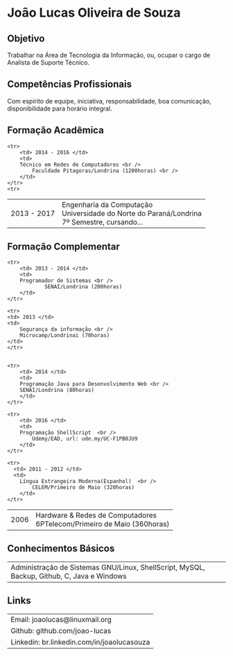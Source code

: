 # João Lucas Oliveira de Souza

## Objetivo
Trabalhar na Área de Tecnologia da Informação, ou, ocupar o cargo de Analista de Suporte Técnico.

## Competências Profissionais
Com espírito de equipe, iniciativa, responsabilidade, boa comunicação, disponibilidade para horário integral.


## Formação Acadêmica
<table>
    <tr>
        <td> 2013 - 2017 </td>
        <td> 
            	Engenharia da Computação <br /> 
            	Universidade do Norte do Paraná/Londrina <br />
		7º Semestre, cursando... 
	</td>
    </tr>
    <tr>

    <tr>
        <td> 2014 - 2016 </td>
        <td> 
		Técnico em Redes de Computadores <br /> 
           	Faculdade Pitagoras/Londrina (1200horas) <br />
        </td>
    </tr>
    <tr>
  
</table>


## Formação Complementar
<table>
    <tr>
        <td> 2006 </td>
        <td> 
         	Hardware & Redes de Computadores <br />
		6PTelecom/Primeiro de Maio (360horas)
        </td>
    </tr>

    <tr>
        <td> 2013 - 2014 </td>
        <td> 
		Programador de Sistemas <br />
            	SENAI/Londrina (200horas)
        </td>
    </tr>

    <tr>
	<td> 2013 </td> 
	<td>
		Segurança da informação <br />
		Microcamp/Londrinai (70horas)
	</td>
	</tr>
	

    <tr>
        <td> 2014 </td>
        <td> 
		Programação Java para Desenvolvimento Web <br />
		SENAI/Londrina (80horas)
        </td>
    </tr>

    <tr>
        <td> 2016 </td>
        <td> 
		Programação ShellScript  <br />
          	Udemy/EAD, url: ude.my/UC-F1PB0JU9
        </td>
    </tr>

    <tr>
      <td> 2011 - 2012 </td>
      <td>
		Língua Estrangeira Moderna(Espanhol)  <br />
        	CELEM/Primeiro de Maio (320horas)
        </td>
    </tr>

</table> 


## Conhecimentos Básicos
<table>
	<tr><td> Administração de Sistemas GNU/Linux, ShellScript, MySQL, Backup, Github, C, Java e Windows</td></tr>
</table>

## Links

<table>
	<tr><td>Email: joaolucas@linuxmail.org</td></tr>
	<tr><td>Github: github.com/joao-lucas</td></tr>
	<tr><td>Linkedin: br.linkedin.com/in/joaolucasouza</td></tr>
</table>
